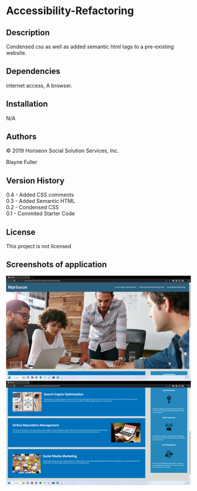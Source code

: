 # Accessibility-Refactoring

## Description
Condensed css as well as added semantic html tags to a pre-existing website.

## Dependencies
internet access, A browser.

## Installation
N/A

## Authors
© 2019 Horiseon Social Solution Services, Inc.

Blayne Fuller

## Version History
0.4 - Added CSS comments<br>
0.3 - Added Semantic HTML<br>
0.2 - Condensed CSS<br>
0.1 - Commited Starter Code<br>

## License
This project is not licensed

## Screenshots of application 
![](./assets/images/Screenshot_1.png)
![](./assets/images/Screenshot_2.png)
